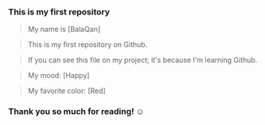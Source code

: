 ### This is my first repository ###

 >My name is [BalaQan]

 >This is my first repository on Github.

 >If you can see this file on my project; it's because I'm learning Github.

 >My mood: [Happy]

 >My favorite color: [Red]

### Thank you so much for reading! ☺ ###
